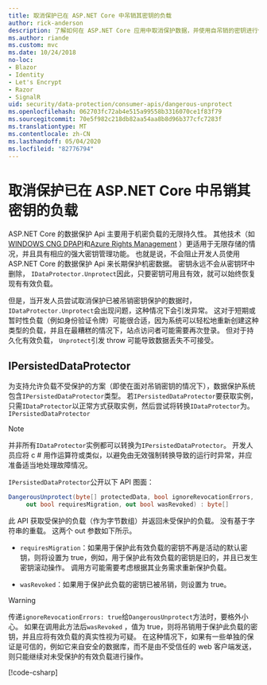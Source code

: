 ```yaml
---
title: 取消保护已在 ASP.NET Core 中吊销其密钥的负载
author: rick-anderson
description: 了解如何在 ASP.NET Core 应用中取消保护数据，并使用自吊销的密钥进行保护。
ms.author: riande
ms.custom: mvc
ms.date: 10/24/2018
no-loc:
- Blazor
- Identity
- Let's Encrypt
- Razor
- SignalR
uid: security/data-protection/consumer-apis/dangerous-unprotect
ms.openlocfilehash: 062703fc72ab4e515a99558b3316070ce1f83f79
ms.sourcegitcommit: 70e5f982c218db82aa54aa8b8d96b377cfc7283f
ms.translationtype: MT
ms.contentlocale: zh-CN
ms.lasthandoff: 05/04/2020
ms.locfileid: "82776794"
---
```

# <a name="unprotect-payloads-whose-keys-have-been-revoked-in-aspnet-core"></a>取消保护已在 ASP.NET Core 中吊销其密钥的负载

<a name="data-protection-consumer-apis-dangerous-unprotect"></a>

ASP.NET Core 的数据保护 Api 主要用于机密负载的无限持久性。 其他技术（如[WINDOWS CNG DPAPI](https://msdn.microsoft.com/library/windows/desktop/hh706794%28v=vs.85%29.aspx)和[Azure Rights Management](/rights-management/) ）更适用于无限存储的情况，并且具有相应的强大密钥管理功能。 也就是说，不会阻止开发人员使用 ASP.NET Core 的数据保护 Api 来长期保护机密数据。 密钥永远不会从密钥环中删除， `IDataProtector.Unprotect`因此，只要密钥可用且有效，就可以始终恢复现有有效负载。

但是，当开发人员尝试取消保护已被吊销密钥保护的数据时， `IDataProtector.Unprotect`会出现问题，这种情况下会引发异常。 这对于短期或暂时性负载（例如身份验证令牌）可能很合适，因为系统可以轻松地重新创建这种类型的负载，并且在最糟糕的情况下，站点访问者可能需要再次登录。 但对于持久化有效负载， `Unprotect`引发 throw 可能导致数据丢失不可接受。

## <a name="ipersisteddataprotector"></a>IPersistedDataProtector

为支持允许负载不受保护的方案（即使在面对吊销密钥的情况下），数据保护系统包含`IPersistedDataProtector`类型。 若`IPersistedDataProtector`要获取实例，只需`IDataProtector`以正常方式获取实例，然后尝试将转换`IDataProtector`为。 `IPersistedDataProtector`

> [!NOTE]
> 并非所有`IDataProtector`实例都可以转换为`IPersistedDataProtector`。 开发人员应将 c # 用作运算符或类似，以避免由无效强制转换导致的运行时异常，并应准备适当地处理故障情况。

`IPersistedDataProtector`公开以下 API 图面：

```csharp
DangerousUnprotect(byte[] protectedData, bool ignoreRevocationErrors,
     out bool requiresMigration, out bool wasRevoked) : byte[]
```

此 API 获取受保护的负载（作为字节数组）并返回未受保护的负载。 没有基于字符串的重载。 这两个 out 参数如下所示。

* `requiresMigration`：如果用于保护此有效负载的密钥不再是活动的默认密钥，则将设置为 true，例如，用于保护此有效负载的密钥是旧的，并且已发生密钥滚动操作。 调用方可能需要考虑根据其业务需求重新保护负载。

* `wasRevoked`：如果用于保护此负载的密钥已被吊销，则设置为 true。

>[!WARNING]
> 传递`ignoreRevocationErrors: true`给`DangerousUnprotect`方法时，要格外小心。 如果在调用此方法后`wasRevoked` ，值为 true，则将吊销用于保护此负载的密钥，并且应将有效负载的真实性视为可疑。 在这种情况下，如果有一些单独的保证是可信的，例如它来自安全的数据库，而不是由不受信任的 web 客户端发送，则只能继续对未受保护的有效负载进行操作。

[!code-csharp[](dangerous-unprotect/samples/dangerous-unprotect.cs)]
